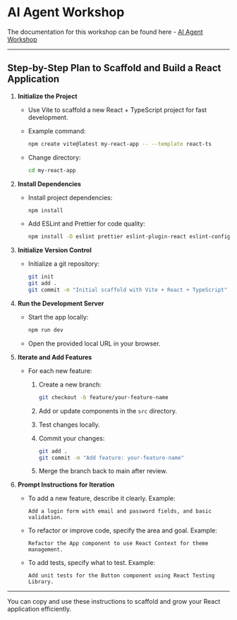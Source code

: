 # AI Agent Workshop

The documentation for this workshop can be found here - [AI Agent Workshop](https://binarytrails-ai.github.io/aiagent-workshop/)

---

## Step-by-Step Plan to Scaffold and Build a React Application

1. **Initialize the Project**
   - Use Vite to scaffold a new React + TypeScript project for fast development.
   - Example command:

     ```bash
     npm create vite@latest my-react-app -- --template react-ts
     ```

   - Change directory:

     ```bash
     cd my-react-app
     ```

2. **Install Dependencies**
   - Install project dependencies:

     ```bash
     npm install
     ```

   - Add ESLint and Prettier for code quality:

     ```bash
     npm install -D eslint prettier eslint-plugin-react eslint-config-prettier
     ```

3. **Initialize Version Control**
   - Initialize a git repository:

     ```bash
     git init
     git add .
     git commit -m "Initial scaffold with Vite + React + TypeScript"
     ```

4. **Run the Development Server**
   - Start the app locally:

     ```bash
     npm run dev
     ```

   - Open the provided local URL in your browser.

5. **Iterate and Add Features**
   - For each new feature:
     1. Create a new branch:

        ```bash
        git checkout -b feature/your-feature-name
        ```

     2. Add or update components in the `src` directory.
     3. Test changes locally.
     4. Commit your changes:

        ```bash
        git add .
        git commit -m "Add feature: your-feature-name"
        ```

     5. Merge the branch back to main after review.

6. **Prompt Instructions for Iteration**
   - To add a new feature, describe it clearly. Example:

     ```text
     Add a login form with email and password fields, and basic validation.
     ```

   - To refactor or improve code, specify the area and goal. Example:

     ```text
     Refactor the App component to use React Context for theme management.
     ```

   - To add tests, specify what to test. Example:

     ```text
     Add unit tests for the Button component using React Testing Library.
     ```

---

You can copy and use these instructions to scaffold and grow your React application efficiently.

